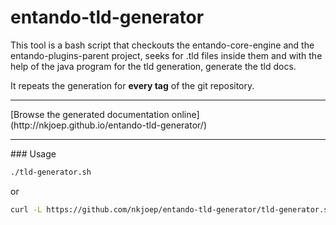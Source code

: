 # entando-tld-generator
This tool is a bash script that checkouts the entando-core-engine and the entando-plugins-parent project, 
seeks for .tld files inside them and with the help of the java program for the tld generation, generate the tld docs.

It repeats the generation for **every tag** of the git repository.
<hr />
[Browse the generated documentation online](http://nkjoep.github.io/entando-tld-generator/)
<hr />
### Usage

```bash
./tld-generator.sh
````

or

```bash
curl -L https://github.com/nkjoep/entando-tld-generator/tld-generator.sh | bash
```

